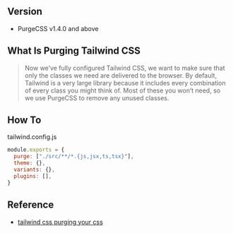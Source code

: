 ## Version
- PurgeCSS v1.4.0 and above

## What Is Purging Tailwind CSS
> Now we’ve fully configured Tailwind CSS, we want to make sure that only the classes we need are delivered to the browser. By default, Tailwind is a very large library because it includes every combination of every class you might think of. Most of these you won’t need, so we use PurgeCSS to remove any unused classes.

## How To
tailwind.config.js

```js
module.exports = {
  purge: ["./src/**/*.{js,jsx,ts,tsx}"],
  theme: {},
  variants: {},
  plugins: [],
}
```

## Reference
- [tailwind css purging your css](https://www.gatsbyjs.com/docs/how-to/styling/tailwind-css/#4-purging-your-css)
